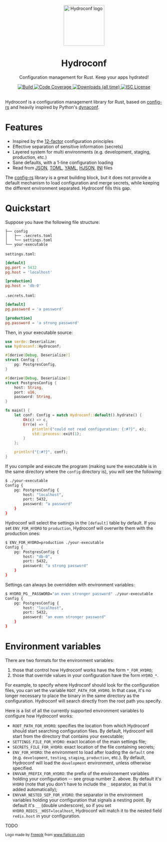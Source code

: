 <div align="center">
  <img alt="Hydroconf logo" src="https://github.com/rubik/hydroconf/raw/master/images/logo.png" height="130" />
</div>

<div align="center">
  <h1>Hydroconf</h1>
  <p>Configuration management for Rust. Keep your apps hydrated!</p>
  <a target="_blank" href="https://travis-ci.org/rubik/hydroconf">
    <img src="https://img.shields.io/travis/rubik/hydroconf?style=for-the-badge" alt="Build">
  </a>
  <a target="_blank" href="https://coveralls.io/github/rubik/hydroconf">
    <img src="https://img.shields.io/coveralls/github/rubik/hydroconf?style=for-the-badge" alt="Code Coverage">
  </a>
  <a target="_blank" href="https://crates.io/crates/hydroconf">
   <img src="https://img.shields.io/crates/d/hydroconf?style=for-the-badge" alt="Downloads (all time)">
  <a>
  <a href="https://github.com/rubik/hydroconf/blob/master/LICENSE">
    <img src="https://img.shields.io/crates/l/hydroconf?style=for-the-badge" alt="ISC License">
  </a>
  <br>
  <br>
</div>

Hydroconf is a configuration management library for Rust, based on [config-rs]
and heavily inspired by Python's [dynaconf].

# Features
* Inspired by the [12-factor] configuration principles
* Effective separation of sensitive information (secrets)
* Layered system for multi environments (e.g. development, staging, production,
  etc.)
* Sane defaults, with a 1-line configuration loading
* Read from [JSON], [TOML], [YAML], [HJSON], [INI] files

The [config-rs] library is a great building block, but it does not provide a
default mechanism to load configuration and merge secrets, while keeping the
different environment separated. Hydroconf fills this gap.

[config-rs]: https://github.com/mehcode/config-rs
[dynaconf]: https://github.com/rochacbruno/dynaconf
[12-factor]: https://12factor.net/config
[JSON]: https://github.com/serde-rs/json
[TOML]: https://github.com/toml-lang/toml
[YAML]: https://github.com/chyh1990/yaml-rust
[HJSON]: https://github.com/hjson/hjson-rust
[INI]: https://github.com/zonyitoo/rust-ini

# Quickstart

Suppose you have the following file structure:

```
├── config
│   ├── .secrets.toml
│   └── settings.toml
└── your-executable
```

`settings.toml`:

```toml
[default]
pg.port = 5432
pg.host = 'localhost'

[production]
pg.host = 'db-0'
```

`.secrets.toml`:

```toml
[default]
pg.password = 'a password'

[production]
pg.password = 'a strong password'
```

Then, in your executable source:

```rust
use serde::Deserialize;
use hydroconf::Hydroconf;

#[derive(Debug, Deserialize)]
struct Config {
    pg: PostgresConfig,
}

#[derive(Debug, Deserialize)]
struct PostgresConfig {
    host: String,
    port: u16,
    password: String,
}

fn main() {
    let conf: Config = match Hydroconf::default().hydrate() {
        Ok(c) => c,
        Err(e) => {
            println!("could not read configuration: {:#?}", e);
            std::process::exit(1);
        }
    };

    println!("{:#?}", conf);
}
```

If you compile and execute the program (making sure the executable is in the
same directory where the `config` directory is), you will see the following:

```sh
$ ./your-executable
Config {
    pg: PostgresConfig {
        host: "localhost",
        port: 5432,
        password: "a password"
    }
}
```

Hydroconf will select the settings in the `[default]` table by default. If you
set `ENV_FOR_HYDRO` to `production`, Hydroconf will overwrite them with the
production ones:

```sh
$ ENV_FOR_HYDRO=production ./your-executable
Config {
    pg: PostgresConfig {
        host: "db-0",
        port: 5432,
        password: "a strong password"
    }
}
```

Settings can always be overridden with environment variables:

```bash
$ HYDRO_PG__PASSWORD="an even stronger password" ./your-executable
Config {
    pg: PostgresConfig {
        host: "localhost",
        port: 5432,
        password: "an even stronger password"
    }
}
```

# Environment variables
There are two formats for the environment variables:

1. those that control how Hydroconf works have the form `*_FOR_HYDRO`;
2. those that override values in your configuration have the form `HYDRO_*`.

For example, to specify where Hydroconf should look for the configuration
files, you can set the variable `ROOT_PATH_FOR_HYDRO`. In that case, it's no
longer necessary to place the binary in the same directory as the
configuration. Hydroconf will search directly from the root path you specify.

Here is a list of all the currently supported environment variables to
configure how Hydroconf works:

* `ROOT_PATH_FOR_HYDRO`: specifies the location from which Hydroconf should
  start searching configuration files. By default, Hydroconf will start from
  the directory that contains your executable;
* `SETTINGS_FILE_FOR_HYDRO`: exact location of the main settings file;
* `SECRETS_FILE_FOR_HYDRO`: exact location of the file containing secrets;
* `ENV_FOR_HYDRO`: the environment to load after loading the `default` one
  (e.g. `development`, `testing`, `staging`, `production`, etc.). By default,
  Hydroconf will load the `development` environment, unless otherwise
  specified.
* `ENVVAR_PREFIX_FOR_HYDRO`: the prefix of the environement variables holding
  your configuration -- see group number 2. above. By default it's `HYDRO`
  (note that you don't have to include the `_` separator, as that is added
  automatically);
* `ENVVAR_NESTED_SEP_FOR_HYDRO`: the separator in the environment variables
  holding your configuration that signals a nesting point. By default it's `__`
  (double underscore), so if you set `HYDRO_REDIS__HOST=localhost`, Hydroconf
  will match it to the nested field `redis.host` in your configuration.

TODO

<div>
  <small>
    Logo made by <a href="https://www.flaticon.com/authors/freepik" title="Freepik">Freepik</a> from <a href="https://www.flaticon.com" title="Flaticon">www.flaticon.com</a>
  </small>
</div>
